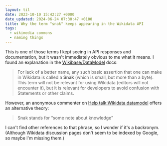 ```yaml
---
layout: til
date: 2023-10-10 15:42:27 +0000
date_updated: 2024-06-24 07:30:47 +0100
title: Why the term "snak" keeps appearing in the Wikidata API
tags:
  - wikimedia commons
  - naming things
---
```

This is one of those terms I kept seeing in API responses and documentation, but it wasn't immediately obvious to me what it means.
I found an explanation in the [Wikibase/DataModel](https://www.mediawiki.org/wiki/Wikibase/DataModel#Overview_of_the_data_model) docs:

> For lack of a better name, any such basic assertion that one can make in Wikidata is called a **Snak** (which is small, but more than a byte). This term will not be relevant for using Wikidata (editors will not encounter it), but it is relevant for developers to avoid confusion with Statements or other claims.

However, an anonymous commenter on [Help talk:Wikidata datamodel](https://www.wikidata.org/wiki/Help_talk:Wikidata_datamodel#c-2001:5A8:4307:9A00:80CC:B19F:7C36:73AB-20240515231200-68.201.134.202-20230330034100) offers an alternative theory:

> Snak stands for “some note about knowledge”

I can't find other references to that phrase, so I wonder if it's a backronym.
(Although Wikidata discussion pages don't seem to be indexed by Google, so maybe I'm missing them.)
